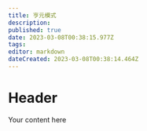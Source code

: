 ```yaml
---
title: 亨元模式
description: 
published: true
date: 2023-03-08T00:38:15.977Z
tags: 
editor: markdown
dateCreated: 2023-03-08T00:38:14.464Z
---
```


# Header
Your content here